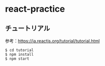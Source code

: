 # react-practice

## チュートリアル

参考：https://ja.reactjs.org/tutorial/tutorial.html

```
$ cd tutorial
$ npm install
$ npm start
```
